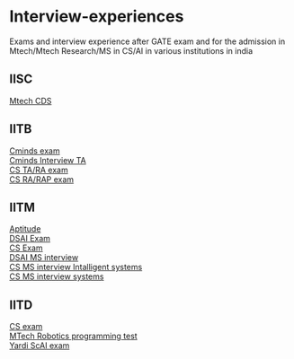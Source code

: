Interview-experiences
=
Exams and interview experience after GATE exam and for the admission in Mtech/Mtech Research/MS in CS/AI in various institutions in india

IISC
-

[Mtech CDS](./IISC/Mtech%20CDS.md)

IITB
-
[Cminds exam](./IITB/Cminds_exam.md) \
[Cminds Interview TA](./IITB/Cminds%20interview.md)  \
[CS TA/RA exam](./IITB/CS_TA_exam.md)  \
[CS RA/RAP exam](./IITB/CS_RA_programming%20test.md) 

IITM
-

[Aptitude](./IITM/Aptitude.md) \
[DSAI Exam](./IITM/DSAI%20exam.md)  \
[CS Exam](./IITM/CS%20exam.md) \
[DSAI MS interview](./IITM/dsai_ms_interview.md) \
[CS MS interview Intalligent systems](./IITM/CS_panel_C.md) \
[CS MS interview systems](./IITM/dsai_ms_interview.md) 

IITD
-
[CS exam](./IITD/MS%20CS%20exam.md) \
[MTech Robotics programming test](./IITD/Robotics_programming_test.md) \
[Yardi ScAI exam](./IITD/minds.md) 
